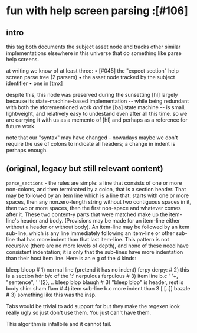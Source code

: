 # fun with help screen parsing :[#106]

## intro

this tag both documents the subject asset node and tracks other similar
implementations elsewhere in this universe that do something like parse
help screens.

at writing we know of at least three:
  • [#045] the "expect section" help screen parse tree (2 parsers)
  • the asset node tracked by the subject identifier
  • one in [tmx]


despite this, this node was preserved during the sunsetting [hl] largely
because its state-machine-based implementation -- while being redundant
with both the aforementioned work *and* the [ba] state machine --
is small, lightweight, and relatively easy to undestand even after all
this time. so we are carrying it with us as a memento of [hl] and
perhaps as a reference for future work.

note that our "syntax" may have changed - nowadays maybe we don't
require the use of colons to indicate all headers; a change in indent is
perhaps enough.




## (original, legacy but still relevant content)

`parse_sections` - the rules are simple: a line that consists of one
or more non-colons, and then terminated by a colon, that is a section
header. That may be followed by an item line which is a line that:
starts with one or more spaces, then any nonzero-length string
without two contiguous spaces in it, then two or more spaces, then the
first non-space and whatever comes after it. These two content-y parts
that were matched make up the item-line's header and body.
(Provisions may be made for an item-line either without a header or
without body). An item-line may be followed by an item sub-line, which
is any line immediately following an item-line or other sub-line that
has more indent than that last item-line. This pattern is not recursive
(there are no more levels of depth), and none of these need have
consistent indentation; it is only that the sub-lines have more
indentation than their host item line. Here is an e.g of the 4 kinds:

   bleep bloop              # 1) normal line (pretend it has no indent)
   ferpy derpy:             # 2) this is a section hdr b/c of the ':'
     nerpulous  ferpulous   # 3) item line b.c ' '+, "sentence", ' '{2}, ..
     bleep blop  blaugh     # 3) "bleep blop" is header, rest is body
       shim sham flam       # 4) item sub-line b.c more indent than 3
     [<path> [..]]  bazzle  # 3) something like this was the insp.

Tabs would be trivial to add support for but they make the regexen
look really ugly so just don't use them. You just can't have them.

This algorithm is infallbile and it cannot fail.

